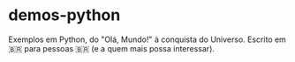 # demos-python

Exemplos em Python, do "Olá, Mundo!" à conquista do Universo. Escrito em 🇧🇷 para pessoas 🇧🇷 (e a quem mais possa interessar).
